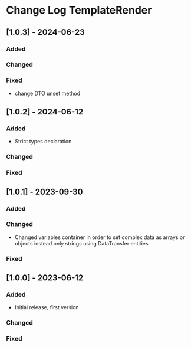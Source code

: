 # Change Log TemplateRender


## [1.0.3] - 2024-06-23

### Added

### Changed
### Fixed
- change DTO unset method

## [1.0.2] - 2024-06-12

### Added

- Strict types declaration

### Changed
### Fixed


## [1.0.1] - 2023-09-30

### Added
### Changed

- Changed variables container in order to set complex data as arrays or objects instead only strings using DataTransfer entities

### Fixed


## [1.0.0] - 2023-06-12

### Added

- Initial release, first version

### Changed

### Fixed
